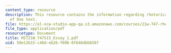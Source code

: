 ```yaml
---
content_type: resource
description: This resource contains the information regarding rhetorical analysis
  of One text.
file: https://ol-ocw-studio-app-qa.s3.amazonaws.com/courses/21w-747-rhetoric-spring-2015/50e12b15c48deb26f6066f646dbbb587_MIT21W_747S15_Essay_1.pdf
file_type: application/pdf
resourcetype: Document
title: MIT21W_747S15_Essay_1.pdf
uid: 50e12b15-c48d-eb26-f606-6f646dbbb587
---
```

